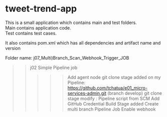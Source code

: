 # tweet-trend-app
This is a small application which contains main and test folders.   
Main contains application code.   
Test contains test cases.

It also contains pom.xml which has all dependencies and artifact name and version

Folder name: j07_Multi)Branch_Scan_Webhook_Trigger_JOB
>> j02 Simple Pipeline job
>>>>> Add agent node
>>>>> git clone stage added on my Pipeline: https://github.com/tchatua/e01_micro-services-admin.git (branch develop)
>>>>> git clone stage modify : Pipeline script from SCM
>>>>> Add GitHub Credential
>>>>> Build Stage added
>>>>> Create multi branch Pipeline Job
>>>>> Enable webhook